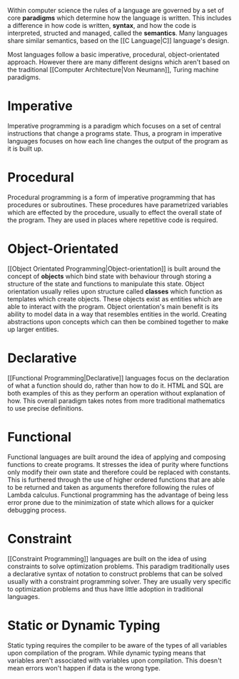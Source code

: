 Within computer science the rules of a language are governed by a set of core **paradigms** which determine how the language is written. This includes a difference in how code is written, **syntax**, and how the code is interpreted, structed and managed, called the **semantics**. Many languages share similar semantics, based on the [[C Language|C]] language's design.

Most languages follow a basic imperative, procedural, object-orientated approach. However there are many different designs which aren't based on the traditional [[Computer Architecture|Von Neumann]], Turing machine paradigms.

# Imperative
Imperative programming is a paradigm which focuses on a set of central instructions that change a programs state. Thus, a program in imperative languages focuses on how each line changes the output of the program as it is built up.

# Procedural
Procedural programming is a form of imperative programming that has procedures or subroutines. These procedures have parametrized variables which are effected by the procedure, usually to effect the overall state of the program. They are used in places where repetitive code is required.

# Object-Orientated
[[Object Orientated Programming|Object-orientation]] is built around the concept of **objects** which bind state with behaviour through storing a structure of the state and functions to manipulate this state. Object orientation usually relies upon structure called **classes** which function as templates which create objects. These objects exist as entities which are able to interact with the program. Object orientation's main benefit is its ability to model data in a way that resembles entities in the world. Creating abstractions upon concepts which can then be combined together to make up larger entities.

# Declarative
[[Functional Programming|Declarative]] languages focus on the declaration of what a function should do, rather than how to do it. HTML and SQL are both examples of this as they perform an operation without explanation of how. This overall paradigm takes notes from more traditional mathematics to use precise definitions.

# Functional
Functional languages are built around the idea of applying and composing functions to create programs. It stresses the idea of purity where functions only modify their own state and therefore could be replaced with constants. This is furthered through the use of higher ordered functions that are able to be returned and taken as arguments therefore following the rules of Lambda calculus. Functional programming has the advantage of being less error prone due to the minimization of state which allows for a quicker debugging process.

# Constraint
[[Constraint Programming]] languages are built on the idea of using constraints to solve optimization problems. This paradigm traditionally uses a declarative syntax of notation to construct problems that can be solved usually with a constraint programming solver. They are usually very specific to optimization problems and thus have little adoption in traditional languages.

# Static or Dynamic Typing
Static typing requires the compiler to be aware of the types of all variables upon compilation of the program. While dynamic typing means that variables aren't associated with variables upon compilation. This doesn't mean errors won't happen if data is the wrong type.
